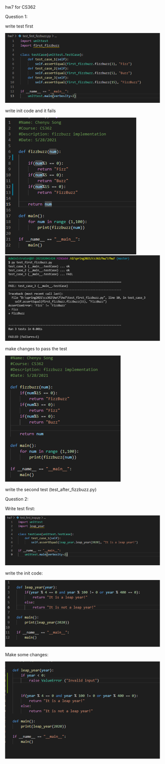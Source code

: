 hw7 for CS362

Question 1:

write test first

![Test Message](https://github.com/SS-CC-YY/hw7/blob/master/init_fizzbuzz_test.png)

write init code and it fails

![Test Message](https://github.com/SS-CC-YY/hw7/blob/master/init_fizzbuzz_code.png)
![Test Message](https://github.com/SS-CC-YY/hw7/blob/master/fail_first_fizzbuzz.png)

make changes to pass the test

![Test Message](https://github.com/SS-CC-YY/hw7/blob/master/changes_fizzbuzz.png)

write the second test (test_after_fizzbuzz.py)

Question 2:

Write test first:

![Test Message](https://github.com/SS-CC-YY/hw7/blob/master/init_leap_test.png)

write the init code:

![Test Message](https://github.com/SS-CC-YY/hw7/blob/master/init_leap_code.png)

Make some changes:

![Test Message](https://github.com/SS-CC-YY/hw7/blob/master/changes_leap.png)